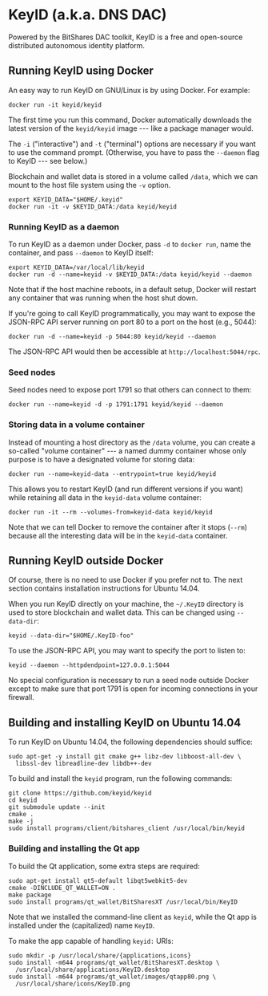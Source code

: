 KeyID (a.k.a. DNS DAC)
======================

Powered by the BitShares DAC toolkit, KeyID is a free and open-source
distributed autonomous identity platform.

Running KeyID using Docker
--------------------------

An easy way to run KeyID on GNU/Linux is by using Docker.  For example:

    docker run -it keyid/keyid

The first time you run this command, Docker automatically downloads the latest
version of the `keyid/keyid` image --- like a package manager would.

The `-i` ("interactive") and `-t` ("terminal") options are necessary if you
want to use the command prompt.  (Otherwise, you have to pass the `--daemon`
flag to KeyID --- see below.)

Blockchain and wallet data is stored in a volume called `/data`, which we can
mount to the host file system using the `-v` option.

    export KEYID_DATA="$HOME/.keyid"
    docker run -it -v $KEYID_DATA:/data keyid/keyid

### Running KeyID as a daemon

To run KeyID as a daemon under Docker, pass `-d` to `docker run`, name the
container, and pass `--daemon` to KeyID itself:

    export KEYID_DATA=/var/local/lib/keyid
    docker run -d --name=keyid -v $KEYID_DATA:/data keyid/keyid --daemon

Note that if the host machine reboots, in a default setup, Docker will restart
any container that was running when the host shut down.

If you're going to call KeyID programmatically, you may want to expose the
JSON-RPC API server running on port 80 to a port on the host (e.g., 5044):

    docker run -d --name=keyid -p 5044:80 keyid/keyid --daemon

The JSON-RPC API would then be accessible at `http://localhost:5044/rpc`.

### Seed nodes

Seed nodes need to expose port 1791 so that others can connect to them:

    docker run --name=keyid -d -p 1791:1791 keyid/keyid --daemon

### Storing data in a volume container

Instead of mounting a host directory as the `/data` volume, you can create a
so-called "volume container" --- a named dummy container whose only purpose is
to have a designated volume for storing data:

    docker run --name=keyid-data --entrypoint=true keyid/keyid

This allows you to restart KeyID (and run different versions if you want)
while retaining all data in the `keyid-data` volume container:

    docker run -it --rm --volumes-from=keyid-data keyid/keyid

Note that we can tell Docker to remove the container after it stops (`--rm`)
because all the interesting data will be in the `keyid-data` container.


Running KeyID outside Docker
----------------------------

Of course, there is no need to use Docker if you prefer not to.  The next
section contains installation instructions for Ubuntu 14.04.

When you run KeyID directly on your machine, the `~/.KeyID` directory is used
to store blockchain and wallet data.  This can be changed using `--data-dir`:

    keyid --data-dir="$HOME/.KeyID-foo"

To use the JSON-RPC API, you may want to specify the port to listen to:

    keyid --daemon --httpdendpoint=127.0.0.1:5044

No special configuration is necessary to run a seed node outside Docker except
to make sure that port 1791 is open for incoming connections in your firewall.


Building and installing KeyID on Ubuntu 14.04
---------------------------------------------

To run KeyID on Ubuntu 14.04, the following dependencies should suffice:

    sudo apt-get -y install git cmake g++ libz-dev libboost-all-dev \
      libssl-dev libreadline-dev libdb++-dev

To build and install the `keyid` program, run the following commands:

    git clone https://github.com/keyid/keyid
    cd keyid
    git submodule update --init
    cmake .
    make -j
    sudo install programs/client/bitshares_client /usr/local/bin/keyid

### Building and installing the Qt app

To build the Qt application, some extra steps are required:

    sudo apt-get install qt5-default libqt5webkit5-dev
    cmake -DINCLUDE_QT_WALLET=ON .
    make package
    sudo install programs/qt_wallet/BitSharesXT /usr/local/bin/KeyID

Note that we installed the command-line client as `keyid`, while the Qt app is
installed under the (capitalized) name `KeyID`.

To make the app capable of handling `keyid:` URIs:

    sudo mkdir -p /usr/local/share/{applications,icons}
    sudo install -m644 programs/qt_wallet/BitSharesXT.desktop \
      /usr/local/share/applications/KeyID.desktop
    sudo install -m644 programs/qt_wallet/images/qtapp80.png \
      /usr/local/share/icons/KeyID.png
